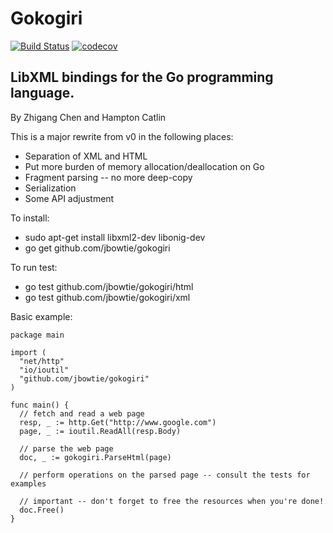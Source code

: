 Gokogiri
========
[![Build Status](https://travis-ci.org/jbowtie/gokogiri.svg?branch=master)](https://travis-ci.org/jbowtie/gokogiri)
[![codecov](https://codecov.io/gh/jbowtie/gokogiri/branch/master/graph/badge.svg)](https://codecov.io/gh/jbowtie/gokogiri)


LibXML bindings for the Go programming language.
------------------------------------------------
By Zhigang Chen and Hampton Catlin


This is a major rewrite from v0 in the following places:

- Separation of XML and HTML
- Put more burden of memory allocation/deallocation on Go
- Fragment parsing -- no more deep-copy
- Serialization
- Some API adjustment

To install:

- sudo apt-get install libxml2-dev libonig-dev
- go get github.com/jbowtie/gokogiri

To run test:

- go test github.com/jbowtie/gokogiri/html
- go test github.com/jbowtie/gokogiri/xml

Basic example:

    package main

    import (
      "net/http"
      "io/ioutil"
      "github.com/jbowtie/gokogiri"
    )

    func main() {
      // fetch and read a web page
      resp, _ := http.Get("http://www.google.com")
      page, _ := ioutil.ReadAll(resp.Body)

      // parse the web page
      doc, _ := gokogiri.ParseHtml(page)

      // perform operations on the parsed page -- consult the tests for examples

      // important -- don't forget to free the resources when you're done!
      doc.Free()
    }
